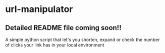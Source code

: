 # url-manipulator
## Detailed README file coming soon!!
A simple python script that let's you shorten, expand or check the number of clicks your link has in your local environment
